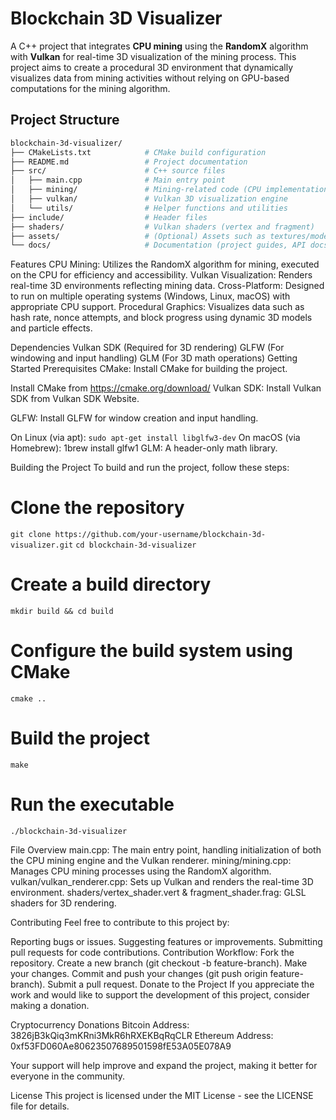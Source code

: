 # Blockchain 3D Visualizer

A C++ project that integrates **CPU mining** using the **RandomX** algorithm with **Vulkan** for real-time 3D visualization of the mining process. This project aims to create a procedural 3D environment that dynamically visualizes data from mining activities without relying on GPU-based computations for the mining algorithm.

## Project Structure

```bash
blockchain-3d-visualizer/
├── CMakeLists.txt            # CMake build configuration
├── README.md                 # Project documentation
├── src/                      # C++ source files
│   ├── main.cpp              # Main entry point
│   ├── mining/               # Mining-related code (CPU implementation)
│   ├── vulkan/               # Vulkan 3D visualization engine
│   └── utils/                # Helper functions and utilities
├── include/                  # Header files
├── shaders/                  # Vulkan shaders (vertex and fragment)
├── assets/                   # (Optional) Assets such as textures/models
└── docs/                     # Documentation (project guides, API docs)
```

Features
CPU Mining: Utilizes the RandomX algorithm for mining, executed on the CPU for efficiency and accessibility.
Vulkan Visualization: Renders real-time 3D environments reflecting mining data.
Cross-Platform: Designed to run on multiple operating systems (Windows, Linux, macOS) with appropriate CPU support.
Procedural Graphics: Visualizes data such as hash rate, nonce attempts, and block progress using dynamic 3D models and particle effects.

Dependencies
Vulkan SDK (Required for 3D rendering)
GLFW (For windowing and input handling)
GLM (For 3D math operations)
Getting Started
Prerequisites
CMake: Install CMake for building the project.

Install CMake from https://cmake.org/download/
Vulkan SDK: Install Vulkan SDK from Vulkan SDK Website.

GLFW: Install GLFW for window creation and input handling.

On Linux (via apt): `sudo apt-get install libglfw3-dev`
On macOS (via Homebrew): 1brew install glfw1
GLM: A header-only math library.

Building the Project
To build and run the project, follow these steps:

# Clone the repository
`git clone https://github.com/your-username/blockchain-3d-visualizer.git`
`cd blockchain-3d-visualizer`

# Create a build directory
`mkdir build && cd build`

# Configure the build system using CMake
`cmake ..`

# Build the project
`make`

# Run the executable
`./blockchain-3d-visualizer`

File Overview
main.cpp: The main entry point, handling initialization of both the CPU mining engine and the Vulkan renderer.
mining/mining.cpp: Manages CPU mining processes using the RandomX algorithm.
vulkan/vulkan_renderer.cpp: Sets up Vulkan and renders the real-time 3D environment.
shaders/vertex_shader.vert & fragment_shader.frag: GLSL shaders for 3D rendering.


Contributing
Feel free to contribute to this project by:

Reporting bugs or issues.
Suggesting features or improvements.
Submitting pull requests for code contributions.
Contribution Workflow:
Fork the repository.
Create a new branch (git checkout -b feature-branch).
Make your changes.
Commit and push your changes (git push origin feature-branch).
Submit a pull request.
Donate to the Project
If you appreciate the work and would like to support the development of this project, consider making a donation.

Cryptocurrency Donations
Bitcoin Address: 3826jB3kQiq3mKRni3MkR6hRXEKBqRqCLR
Ethereum Address: 0xf53FD060Ae80623507689501598fE53A05E078A9

Your support will help improve and expand the project, making it better for everyone in the community.

License
This project is licensed under the MIT License - see the LICENSE file for details.
